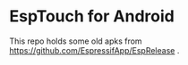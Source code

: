 # EspTouch for Android #

This repo holds some old apks from https://github.com/EspressifApp/EspRelease .

